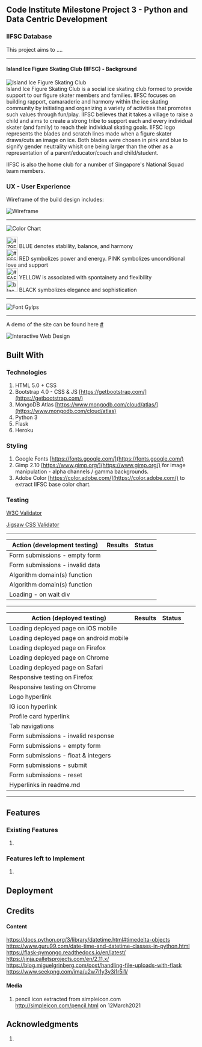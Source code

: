 ## Code Institute Milestone Project 3 - Python and Data Centric Development

### IIFSC Database

This project aims to ....

<hr>

#### Island Ice Figure Skating Club (IIFSC) - Background
![Island Ice Figure Skating Club](rink/static/images/iifsc.webp) <br>
Island Ice Figure Skating Club is a social ice skating club formed to provide support to our figure skater members and families. IIFSC focuses on building rapport, camaraderie and harmony within the ice skating community by initiating and organizing a variety of activities that promotes such values through fun/play. IIFSC believes that it takes a village to raise a child and aims to create a strong tribe to support each and every individual skater (and family) to reach their individual skating goals. IIFSC logo represents the blades and scratch lines made when a figure skater draws/cuts an image on ice. Both blades were chosen in pink and blue to signify gender neutrality whislt one being larger than the other as a representation of a parent/educator/coach and child/student.

IIFSC is also the home club for a number of Singapore's National Squad team members.

### UX - User Experience

Wireframe of the build design includes:

![Wireframe](#)

<hr>

![Color Chart](#)<br>

<img src="rink/static/images/thumbnail_colors/79f2e6.png" alt="#79F2E6" width="30px"> BLUE denotes stability, balance, and harmony <br>
<img src="rink/static/images/thumbnail_colors/ff55aa.png" alt="#FF55AA" width="30px"> RED symbolizes power and energy. PINK symbolizes unconditional love and support <br>
<img src="rink/static/images/thumbnail_colors/faeaaa.png" alt="#FAEAAA" width="30px"> YELLOW is associated with spontainety and flexibility <br>
<img src="rink/static/images/thumbnail_colors/black.png" alt="black" width="30px"> BLACK symbolizes elegance and sophistication <br>

<hr>

![Font Gylps](#)<br>

<hr>

A demo of the site can be found here [#](#)

![Interactive Web Design](#)


## Built With 
### Technologies
1. HTML 5.0 + CSS
2. Bootstrap 4.0 - CSS & JS [https://getbootstrap.com/](https://getbootstrap.com/)
3. MongoDB Atlas [https://www.mongodb.com/cloud/atlas/](https://www.mongodb.com/cloud/atlas)
4. Python 3
5. Flask
6. Heroku

### Styling
1. Google Fonts [https://fonts.google.com/](https://fonts.google.com/)
2. Gimp 2.10 [https://www.gimp.org/](https://www.gimp.org/) for image manipulation - alpha channels / gamma backgrounds.
3. Adobe Color [https://color.adobe.com/](https://color.adobe.com/) to extract IIFSC base color chart.


### Testing
[W3C Validator](https://validator.w3.org/) 

[Jigsaw CSS Validator](https://jigsaw.w3.org/css-validator/)

<hr>

| Action (development testing)             | Results                                   | Status   |
| -----------------------------------------|:--------------------:|----|
| Form submissions - empty form            |                      |    |
| Form submissions - invalid data          |                      |    |
| Algorithm domain(s) function             |                      |    |                 
| Algorithm domain(s) function             |                      |    |
| Loading - on wait div                    |                      |    |

<hr>

| Action (deployed testing)                | Results                                   | Status   |
| -----------------------------------------|:-------------------:|----------|
| Loading deployed page on iOS mobile      |                     |          |
| Loading deployed page on android mobile  |                     |          |
| Loading deployed page on Firefox         |                     |          |
| Loading deployed page on Chrome          |                     |          |
| Loading deployed page on Safari          |                     |          |
| Responsive testing on Firefox            |                     |          |
| Responsive testing on Chrome             |                     |          |
| Logo hyperlink                           |                     |          |
| IG icon hyperlink                        |                     |          |
| Profile card hyperlink                   |                     |          |
| Tab navigations                          |                     |          |
| Form submissions - invalid response      |                     |          |
| Form submissions - empty form            |                     |          |
| Form submissions - float & integers      |                     |          |
| Form submissions - submit                |                     |          |
| Form submissions - reset                 |                     |          |
| Hyperlinks in readme.md                  |                     |          |

<hr>

## Features
### Existing Features
1. 

### Features left to Implement
1. 

## Deployment

## Credits


#### Content
https://docs.python.org/3/library/datetime.html#timedelta-objects
https://www.guru99.com/date-time-and-datetime-classes-in-python.html
https://flask-pymongo.readthedocs.io/en/latest/
https://jinja.palletsprojects.com/en/2.11.x/
https://blog.miguelgrinberg.com/post/handling-file-uploads-with-flask
https://www.seekpng.com/ima/u2w7i1y3y3i1r5i1/

#### Media
1.  pencil icon extracted from simpleicon.com http://simpleicon.com/pencil.html on 12March2021

## Acknowledgments
1. 